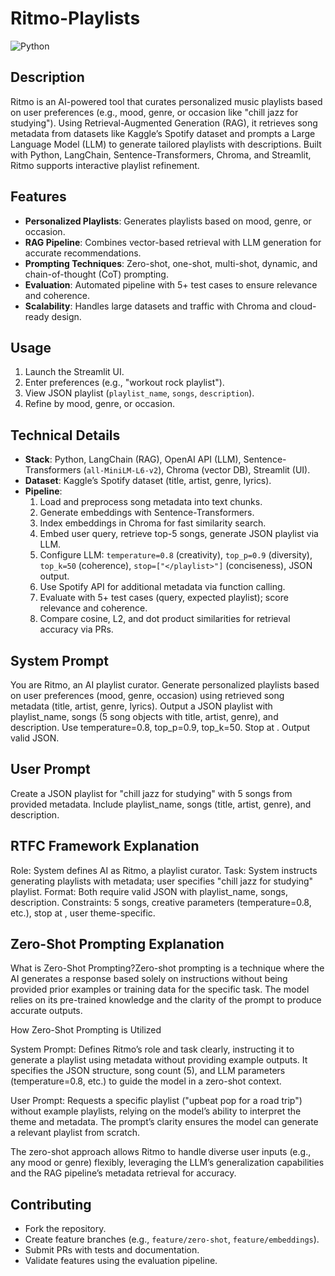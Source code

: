 # Ritmo-Playlists

![Python](https://img.shields.io/badge/python-3.8+-blue.svg)

## Description
Ritmo is an AI-powered tool that curates personalized music playlists based on user preferences (e.g., mood, genre, or occasion like "chill jazz for studying"). Using Retrieval-Augmented Generation (RAG), it retrieves song metadata from datasets like Kaggle’s Spotify dataset and prompts a Large Language Model (LLM) to generate tailored playlists with descriptions. Built with Python, LangChain, Sentence-Transformers, Chroma, and Streamlit, Ritmo supports interactive playlist refinement.

## Features
- **Personalized Playlists**: Generates playlists based on mood, genre, or occasion.
- **RAG Pipeline**: Combines vector-based retrieval with LLM generation for accurate recommendations.
- **Prompting Techniques**: Zero-shot, one-shot, multi-shot, dynamic, and chain-of-thought (CoT) prompting.
- **Evaluation**: Automated pipeline with 5+ test cases to ensure relevance and coherence.
- **Scalability**: Handles large datasets and traffic with Chroma and cloud-ready design.

## Usage
1. Launch the Streamlit UI.
2. Enter preferences (e.g., "workout rock playlist").
3. View JSON playlist (`playlist_name`, `songs`, `description`).
4. Refine by mood, genre, or occasion.

## Technical Details
- **Stack**: Python, LangChain (RAG), OpenAI API (LLM), Sentence-Transformers (`all-MiniLM-L6-v2`), Chroma (vector DB), Streamlit (UI).
- **Dataset**: Kaggle’s Spotify dataset (title, artist, genre, lyrics).
- **Pipeline**:
  1. Load and preprocess song metadata into text chunks.
  2. Generate embeddings with Sentence-Transformers.
  3. Index embeddings in Chroma for fast similarity search.
  4. Embed user query, retrieve top-5 songs, generate JSON playlist via LLM.
  5. Configure LLM: `temperature=0.8` (creativity), `top_p=0.9` (diversity), `top_k=50` (coherence), `stop=["</playlist>"]` (conciseness), JSON output.
  6. Use Spotify API for additional metadata via function calling.
  7. Evaluate with 5+ test cases (query, expected playlist); score relevance and coherence.
  8. Compare cosine, L2, and dot product similarities for retrieval accuracy via PRs.

## System Prompt
You are Ritmo, an AI playlist curator. Generate personalized playlists based on user preferences (mood, genre, occasion) using retrieved song metadata (title, artist, genre, lyrics). Output a JSON playlist with playlist_name, songs (5 song objects with title, artist, genre), and description. Use temperature=0.8, top_p=0.9, top_k=50. Stop at </playlist>. Output valid JSON.

## User Prompt
Create a JSON playlist for "chill jazz for studying" with 5 songs from provided metadata. Include playlist_name, songs (title, artist, genre), and description.

## RTFC Framework Explanation

Role: System defines AI as Ritmo, a playlist curator.
Task: System instructs generating playlists with metadata; user specifies "chill jazz for studying" playlist.
Format: Both require valid JSON with playlist_name, songs, description.
Constraints: 5 songs, creative parameters (temperature=0.8, etc.), stop at </playlist>, user theme-specific.

## Zero-Shot Prompting Explanation

What is Zero-Shot Prompting?Zero-shot prompting is a technique where the AI generates a response based solely on instructions without being provided prior examples or training data for the specific task. The model relies on its pre-trained knowledge and the clarity of the prompt to produce accurate outputs.

How Zero-Shot Prompting is Utilized

System Prompt: Defines Ritmo’s role and task clearly, instructing it to generate a playlist using metadata without providing example outputs. It specifies the JSON structure, song count (5), and LLM parameters (temperature=0.8, etc.) to guide the model in a zero-shot context.

User Prompt: Requests a specific playlist ("upbeat pop for a road trip") without example playlists, relying on the model’s ability to interpret the theme and metadata. The prompt’s clarity ensures the model can generate a relevant playlist from scratch.

The zero-shot approach allows Ritmo to handle diverse user inputs (e.g., any mood or genre) flexibly, leveraging the LLM’s generalization capabilities and the RAG pipeline’s metadata retrieval for accuracy.

## Contributing
- Fork the repository.
- Create feature branches (e.g., `feature/zero-shot`, `feature/embeddings`).
- Submit PRs with tests and documentation.
- Validate features using the evaluation pipeline.